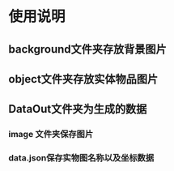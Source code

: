 # 使用说明

## background文件夹存放背景图片
## object文件夹存放实体物品图片
## DataOut文件夹为生成的数据
### image 文件夹保存图片
### data.json保存实物图名称以及坐标数据